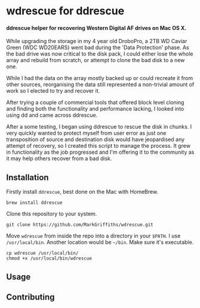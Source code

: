wdrescue for ddrescue
========
#### ddrescue helper for recovering Western Digital AF drives on Mac OS X.

While upgrading the storage in my 4 year old DroboPro, a 2TB WD Caviar Green (WDC WD20EARS) went bad during the 'Data Protection' phase. As the bad drive was now critical to the disk pack, I could either lose the whole array and rebuild from scratch, or attempt to clone the bad disk to a new one.

While I had the data on the array mostly backed up or could recreate it from other sources, reorganising the data still represented a non-trivial amount of work so I elected to try and recover it.

After trying a couple of commercial tools that offered block level cloning and finding both the functionality and performance lacking, I looked into using dd and came across ddrescue.

After a some testing, I began using ddrescue to rescue the disk in chunks. I very quickly wanted to protect myself from user error as just one transposition of source and destination disk would have jeopardised any attempt of recovery, so I created this script to manage the process. It grew in functionality as the job progressed and I'm offering it to the community as it may help others recover from a bad disk.


## Installation
Firstly install `ddrescue`, best done on the Mac with HomeBrew.

    brew install ddrescue

Clone this repository to your system.

    git clone https://github.com/MarkGriffiths/wdrescue.git

Move `wdrescue` from inside the repo into a directory in your `$PATH`. I use `/usr/local/bin`. Another location would be `~/bin`. Make sure it's executable.

```Shell
cp wdrescue /usr/local/bin/
chmod +x /usr/local/bin/wdrescue
```

## Usage

## Contributing